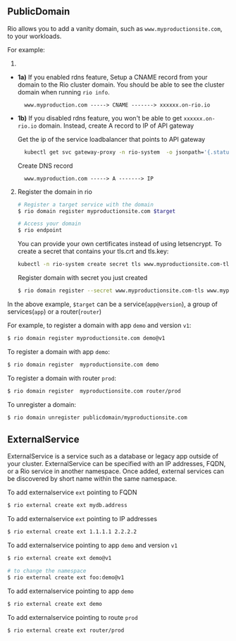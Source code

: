 ## PublicDomain

Rio allows you to add a vanity domain, such as `www.myproductionsite.com`, to your workloads.

For example:

1. 

* **1a)** If you enabled rdns feature, Setup a CNAME record from your domain to the Rio cluster domain. You should be able to see the cluster domain when running `rio info`.

        www.myproduction.com -----> CNAME -------> xxxxxx.on-rio.io

* **1b)** If you disabled rdns feature, you won't be able to get `xxxxxx.on-rio.io` domain. Instead, create A record to IP of API gateway
    
    Get the ip of the service loadbalancer that points to API gateway

    ```bash
      kubectl get svc gateway-proxy -n rio-system  -o jsonpath='{.status.loadBalancer.ingress[0].ip}'
    ```

    Create DNS record

        www.myproduction.com -----> A -------> IP

2. Register the domain in rio

    ```bash
    # Register a target service with the domain
    $ rio domain register myproductionsite.com $target

    # Access your domain 
    $ rio endpoint
    ```

    You can provide your own certificates instead of using letsencrypt. To create a secret that contains your tls.crt and tls.key:

    ```bash
    kubectl -n rio-system create secret tls www.myproductionsite.com-tls --cert=/path/to/your.cert --key=/path/to/your.key
    ```

    Register domain with secret you just created 

    ```bash
    $ rio domain register --secret www.myproductionsite.com-tls www.myproductionsite.com $target
    ```

In the above example, `$target` can be a service(`app@version`), a group of services(`app`) or a router(`router`)

For example, to register a domain with app `demo` and version `v1`:

```bash
$ rio domain register myproductionsite.com demo@v1
```

To register a domain with app `demo`:

```bash
$ rio domain register  myproductionsite.com demo
```

To register a domain with router `prod`:

```bash
$ rio domain register  myproductionsite.com router/prod
```

To unregister a domain:

```bash
$ rio domain unregister publicdomain/myproductionsite.com 
```

## ExternalService

ExternalService is a service such as a database or legacy app outside of your cluster. 
ExternalService can be specified with an IP addresses, FQDN, or a Rio service in another namespace. 
Once added, external services can be discovered by short name within the same namespace.

To add externalservice `ext` pointing to FQDN

```bash
$ rio external create ext mydb.address
```

To add externalservice `ext` pointing to IP addresses

```bash
$ rio external create ext 1.1.1.1 2.2.2.2
```

To add externalservice pointing to app `demo` and version `v1`

```bash
$ rio external create ext demo@v1

# to change the namespace
$ rio external create ext foo:demo@v1
```

To add externalservice pointing to app `demo` 

```bash
$ rio external create ext demo
```

To add externalservice pointing to route `prod`

```bash
$ rio external create ext router/prod
```
